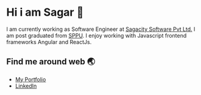 # Hi i am Sagar :ocean:



I am currently working as Software Engineer at [Sagacity Software Pvt Ltd.](https://sagacitysoftware.co.in/) I am post graduated from [SPPU](http://www.unipune.ac.in/). I enjoy working with Javascript frontend frameworks Angular and ReactJs.

## Find me around web :earth_asia:
* [My Portfolio](https://sagarkale94.github.io/portfolio-v3)
* [LinkedIn](https://www.linkedin.com/in/sagar-kale/)

